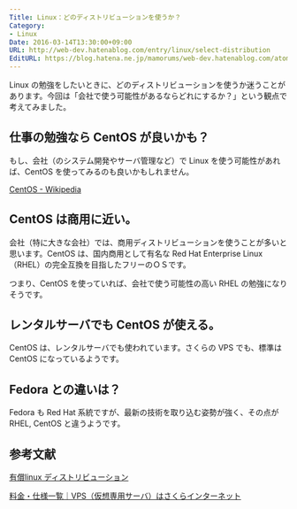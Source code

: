 ```yaml
---
Title: Linux：どのディストリビューションを使うか？
Category:
- Linux
Date: 2016-03-14T13:30:00+09:00
URL: http://web-dev.hatenablog.com/entry/linux/select-distribution
EditURL: https://blog.hatena.ne.jp/mamorums/web-dev.hatenablog.com/atom/entry/10328749687178813966
---
```


Linux の勉強をしたいときに、どのディストリビューションを使うか迷うことがあります。今回は「会社で使う可能性があるならどれにするか？」という観点で考えてみました。


## 仕事の勉強なら CentOS が良いかも？
もし、会社（のシステム開発やサーバ管理など）で Linux を使う可能性があれば、CentOS を使ってみるのも良いかもしれません。

[CentOS - Wikipedia](https://ja.wikipedia.org/wiki/CentOS)


## CentOS は商用に近い。
会社（特に大きな会社）では、商用ディストリビューションを使うことが多いと思います。CentOS は、国内商用として有名な Red Hat Enterprise Linux（RHEL）の完全互換を目指したフリーのＯＳです。

つまり、CentOS を使っていれば、会社で使う可能性の高い RHEL の勉強になりそうです。


## レンタルサーバでも CentOS が使える。
CentOS は、レンタルサーバでも使われています。さくらの VPS でも、標準は CentOS になっているようです。


## Fedora との違いは？
Fedora も Red Hat 系統ですが、最新の技術を取り込む姿勢が強く、その点が RHEL, CentOS と違うようです。


## 参考文献
[有償linux ディストリビューション](https://jp.linux.com/resources/use/commercial-distribution)

[料金・仕様一覧｜VPS（仮想専用サーバ）はさくらインターネット](http://vps.sakura.ad.jp/specification/)
